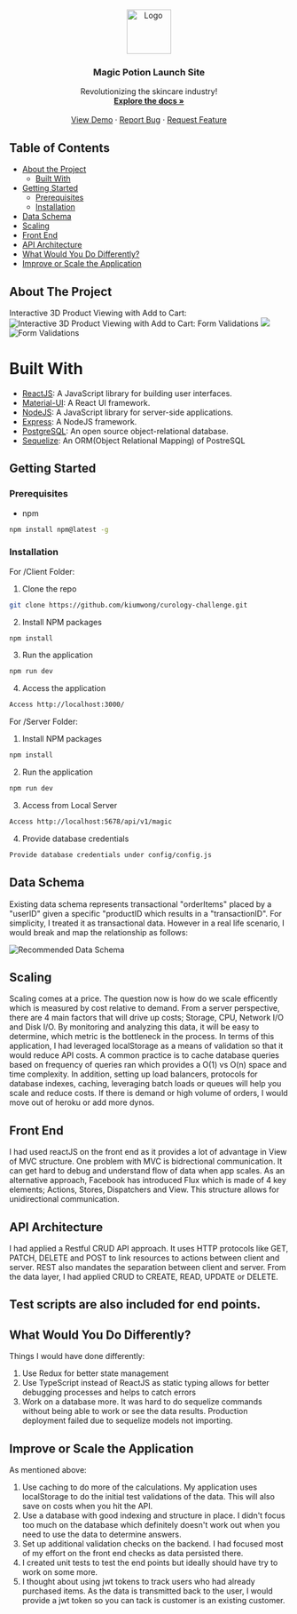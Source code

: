 <!-- PROJECT LOGO -->
<br />
<p align="center">
  <a href="https://github.com/kiumwong/curology-challenge.git">
    <img src="https://clipartart.com/images/curology-logo-clipart-7.gif" alt="Logo" width="80" height="80">
  </a>

  <h3 align="center">Magic Potion Launch Site</h3>

  <p align="center">
    Revolutionizing the skincare industry!
    <br />
    <a href="https://github.com/kiumwong/curology-challenge.git"><strong>Explore the docs »</strong></a>
    <br />
    <br />
    <a href="https://curology.herokuapp.com/">View Demo</a>
    ·
    <a href="https://github.com/kiumwong/curology-challenge.git/issues">Report Bug</a>
    ·
    <a href="https://github.com/kiumwong/curology-challenge.git/issues">Request Feature</a>
  </p>
</p>

## Table of Contents

* [About the Project](#about-the-project)
  * [Built With](#built-with)
* [Getting Started](#getting-started)
  * [Prerequisites](#prerequisites)
  * [Installation](#installation)
* [Data Schema](#dataschema)
* [Scaling](#Scaling)
* [Front End](#frontend)
* [API Architecture](#apiarchitecture)
* [What Would You Do Differently?](#whatwouldyoudodifferently)
* [Improve or Scale the Application](#improveorscaletheapplication)

## About The Project

Interactive 3D Product Viewing with Add to Cart:
![Interactive 3D Product Viewing with Add to Cart:](https://user-images.githubusercontent.com/68714620/96306930-b1775700-0fce-11eb-8bbf-a6e66c94515b.png)
Form Validations
![](https://user-images.githubusercontent.com/68714620/96307229-4712e680-0fcf-11eb-9ef6-b5f616ce7907.png)
![Form Validations](https://user-images.githubusercontent.com/68714620/96307073-f7ccb600-0fce-11eb-90d6-4161da88507e.png)

# Built With

* [ReactJS](https://reactjs.org/): A JavaScript library for building user interfaces.
* [Material-UI](https://material-ui.com/): A React UI framework.
* [NodeJS](https://nodejs.org/en/): A JavaScript library for server-side applications.
* [Express](https://material-ui.com/): A NodeJS framework.
* [PostgreSQL](https://www.postgresql.org/): An open source object-relational database.
* [Sequelize](https://sequelize.org/): An ORM(Object Relational Mapping) of PostreSQL

<!-- GETTING STARTED -->
## Getting Started

### Prerequisites

* npm
```sh
npm install npm@latest -g
```

### Installation

For /Client Folder:

1. Clone the repo
```sh
git clone https://github.com/kiumwong/curology-challenge.git
```
2. Install NPM packages
```sh
npm install
```
3. Run the application
```sh
npm run dev
```
4. Access the application
```sh
Access http://localhost:3000/
```

For /Server Folder:

1. Install NPM packages
```sh
npm install
```
2. Run the application
```sh
npm run dev
```
3. Access from Local Server
```sh
Access http://localhost:5678/api/v1/magic
```
4. Provide database credentials
```sh
Provide database credentials under config/config.js
```

## Data Schema

Existing data schema represents transactional "orderItems" placed by a "userID" given a specific "productID which results in a "transactionID". For simplicity, I treated it as transactional data. However in a real life scenario, I would break and map the relationship as follows:

![Recommended Data Schema](https://user-images.githubusercontent.com/68714620/96242633-ad691c00-0f71-11eb-9478-b522d5abf9e5.png)

## Scaling

Scaling comes at a price. The question now is how do we scale efficently which is measured by cost relative to demand. From a server perspective, there are 4 main factors that will drive up costs; Storage, CPU, Network I/O and Disk I/O. By monitoring and analyzing this data, it will be easy to determine, which metric is the bottleneck in the process. In terms of this application, I had leveraged localStorage as a means of validation so that it would reduce API costs. A common practice is to cache database queries based on frequency of queries ran which provides a O(1) vs O(n) space and time complexity. In addition, setting up load balancers, protocols for database indexes, caching, leveraging batch loads or queues will help you scale and reduce costs. If there is demand or high volume of orders, I would move out of heroku or add more dynos. 

## Front End

I had used reactJS on the front end as it provides a lot of advantage in View of MVC structure. One problem with MVC is bidrectional communication. It can get hard to debug and understand flow of data when app scales. As an alternative approach, Facebook has introduced Flux which is made of 4 key elements; Actions, Stores, Dispatchers and View. This structure allows for unidirectional communication. 

## API Architecture

I had applied a Restful CRUD API approach. It uses HTTP protocols like GET, PATCH, DELETE and POST to link resources to actions between client and server. REST also mandates the separation between client and server. From the data layer, I had applied CRUD to CREATE, READ, UPDATE or DELETE.

## Test scripts are also included for end points. 

## What Would You Do Differently?

Things I would have done differently:

1. Use Redux for better state management
2. Use TypeScript instead of ReactJS as static typing allows for better debugging processes and helps to catch errors
3. Work on a database more. It was hard to do sequelize commands without being able to work or see the data results. Production deployment failed due to sequelize models not importing.

## Improve or Scale the Application

As mentioned above:

1. Use caching to do more of the calculations. My application uses localStorage to do the initial test validations of the data. This will also save on costs when you hit the API. 
2. Use a database with good indexing and structure in place. I didn't focus too much on the database which definitely doesn't work out when you need to use the data to determine answers. 
3. Set up additional validation checks on the backend. I had focused most of my effort on the front end checks as data persisted there.
4. I created unit tests to test the end points but ideally should have try to work on some more.
5. I thought about using jwt tokens to track users who had already purchased items. As the data is transmitted back to the user, I would provide a jwt token so you can tack is customer is an existing customer. 
